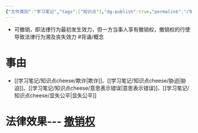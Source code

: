 ```yaml
---
{"文件类别":"学习笔记","tags":["知识点"],"dg-publish":true,"permalink":"/学习笔记/知识点cheese/可撤销/","dgPassFrontmatter":true}
---
```


- 可撤销，即法律行为最初发生效力，但一方当事人享有撤销权，撤销权的行使导致法律行为溯及丧失效力 #背诵/概念 
# 事由
- [[学习笔记/知识点cheese/欺诈\|欺诈]]、[[学习笔记/知识点cheese/胁迫\|胁迫]]、[[学习笔记/知识点cheese/意思表示错误\|意思表示错误]]、[[学习笔记/知识点cheese/显失公平\|显失公平]]
# 法律效果--- [撤销权](撤销权.md)

